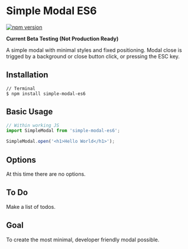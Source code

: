 # Simple Modal ES6

[![npm version](https://badge.fury.io/js/simple-modal-es6.svg)](https://badge.fury.io/js/simple-modal-es6)

__Current Beta Testing (Not Production Ready)__

A simple modal with minimal styles and fixed positioning. Modal close is trigged by a background or close button click, or pressing the ESC key.

## Installation

```
// Terminal
$ npm install simple-modal-es6
```

## Basic Usage

```js
// Within working JS
import SimpleModal from 'simple-modal-es6';

SimpleModal.open('<h1>Hello World</h1>');
```

## Options

At this time there are no options.

## To Do

Make a list of todos.

## Goal

To create the most minimal, developer friendly modal possible.
